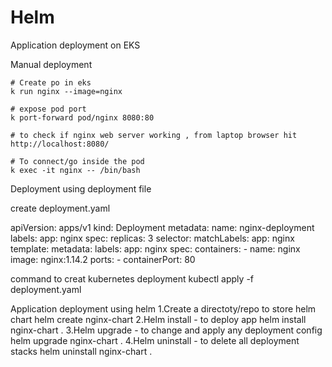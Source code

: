 # Helm
Application deployment on EKS

Manual deployment

    # Create po in eks 
    k run nginx --image=nginx 

    # expose pod port 
    k port-forward pod/nginx 8080:80

    # to check if nginx web server working , from laptop browser hit 
    http://localhost:8080/

    # To connect/go inside the pod 
    k exec -it nginx -- /bin/bash


Deployment using deployment file

create deployment.yaml

apiVersion: apps/v1 kind: Deployment metadata: name: nginx-deployment labels: app: nginx spec: replicas: 3 selector: matchLabels: app: nginx template: metadata: labels: app: nginx spec: containers: - name: nginx image: nginx:1.14.2 ports: - containerPort: 80

command to creat kubernetes deployment
kubectl apply -f deployment.yaml

Application deployment using helm
    1.Create a directoty/repo to store helm chart helm create nginx-chart
    2.Helm install - to deploy app helm install nginx-chart .
    3.Helm upgrade - to change and apply any deployment config helm upgrade nginx-chart .
    4.Helm uninstall - to delete all deployment stacks helm uninstall nginx-chart .